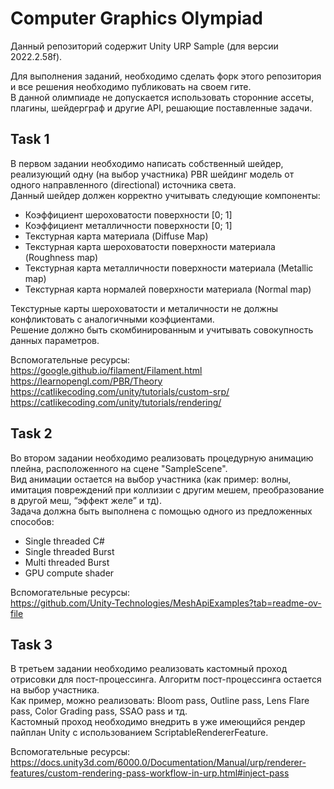 # **Computer Graphics Olympiad**
Данный репозиторий содержит Unity URP Sample (для версии 2022.2.58f).

Для выполнения заданий, необходимо сделать форк этого репозитория и все решения необходимо публиковать на своем гите. <br>
В данной олимпиаде не допускается использовать сторонние ассеты, плагины, шейдерграф и другие API, решающие поставленные задачи.

## **Task 1**

В первом задании необходимо написать собственный шейдер, реализующий одну (на выбор участника) PBR шейдинг модель от одного направленного (directional) источника света. <br>
Данный шейдер должен корректно учитывать следующие компоненты:
  * Коэффициент шероховатости поверхности [0; 1]
  * Коэффициент металличности поверхности [0; 1]
  * Текстурная карта материала (Diffuse Map)
  * Текстурная карта шероховатости поверхности материала (Roughness map)
  * Текстурная карта металличности поверхности материала (Metallic map)
  * Текстурная карта нормалей поверхности материала (Normal map)

Текстурные карты шероховатости и металичности не должны конфликтовать с аналогичными коэфциентами. <br>
Решение должно быть скомбинированным и учитывать совокупность данных параметров.

Вспомогательные ресурсы: <br>
https://google.github.io/filament/Filament.html <br>
https://learnopengl.com/PBR/Theory <br>
https://catlikecoding.com/unity/tutorials/custom-srp/ <br>
https://catlikecoding.com/unity/tutorials/rendering/ <br>


## **Task 2**

Во втором задании необходимо реализовать процедурную анимацию плейна, расположенного на сцене "SampleScene". <br>
Вид анимации остается на выбор участника (как пример: волны, имитация повреждений при коллизии с другим мешем, преобразование в другой меш, “эффект желе” и тд). <br>
Задача должна быть выполнена с помощью одного из предложенных способов:
  * Single threaded C#
  * Single threaded Burst
  * Multi threaded Burst
  * GPU compute shader

Вспомогательные ресурсы: <br>
https://github.com/Unity-Technologies/MeshApiExamples?tab=readme-ov-file

## **Task 3**

В третьем задании необходимо реализовать кастомный проход отрисовки для пост-процессинга. Алгоритм пост-процессинга остается на выбор участника. <br>
Как пример, можно реализовать: Bloom pass, Outline pass, Lens Flare pass, Color Grading pass, SSAO pass и тд. <br>
Кастомный проход необходимо внедрить в уже имеющийся рендер пайплан Unity c использованием ScriptableRendererFeature.

Вспомогательные ресурсы: <br>
https://docs.unity3d.com/6000.0/Documentation/Manual/urp/renderer-features/custom-rendering-pass-workflow-in-urp.html#inject-pass

